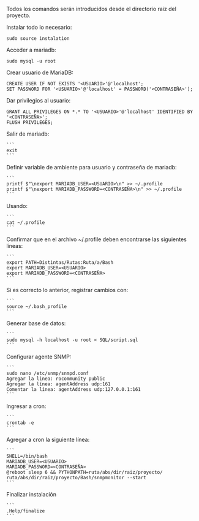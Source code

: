 Todos los comandos serán introducidos desde el directorio raiz del proyecto.

Instalar todo lo necesario:

    sudo source instalation
Acceder a mariadb: 

    sudo mysql -u root
Crear usuario de MariaDB:
    
    CREATE USER IF NOT EXISTS '<USUARIO>'@'localhost';
    SET PASSWORD FOR '<USUARIO>'@'localhost' = PASSWORD('<CONTRASEÑA>');
Dar privilegios al usuario:

    GRANT ALL PRIVILEGES ON *.* TO '<USUARIO>'@'localhost' IDENTIFIED BY '<CONTRASEÑA>';
    FLUSH PRIVILEGES;
Salir de mariadb:

    ```
    exit
    ```
Definir variable de ambiente para usuario y contraseña de mariadb:

    ```
    printf $"\nexport MARIADB_USER=<USUARIO>\n" >> ~/.profile
    printf $"\nexport MARIADB_PASSWORD=<CONTRASEÑA>\n" >> ~/.profile
    ```
Usando:
    
    ```
    cat ~/.profile
    ```

Confirmar que en el archivo ~/.profile deben encontrarse las siguientes lineas:
    
    ```
    export PATH=Distintas/Rutas:Ruta/a/Bash
    export MARIADB_USER=<USUARIO>
    export MARIADB_PASSWORD=<CONTRASEÑA>
    ```
Si es correcto lo anterior, registrar cambios con:
    
    ```
    source ~/.bash_profile
    ```
Generar base de datos:
    
    ```
    sudo mysql -h localhost -u root < SQL/script.sql
    ```
Configurar agente SNMP:
    
    ```
    sudo nano /etc/snmp/snmpd.conf
    Agregar la linea: rocommunity public
    Agregar la línea: agentAddress udp:161
    Comentar la línea: agentAddress udp:127.0.0.1:161
    ```
Ingresar a cron:

    ```
    crontab -e
    ```
Agregar a cron la siguiente línea:
    
    ```
    SHELL=/bin/bash
    MARIADB_USER=<USUARIO>
    MARIADB_PASSWORD=<CONTRASEÑA>
    @reboot sleep 6 && PYTHONPATH=ruta/abs/dir/raiz/proyecto/ ruta/abs/dir/raiz/proyecto/Bash/snmpmonitor --start
    ```
Finalizar instalación
    
    ```
    .Help/finalize
    ```

